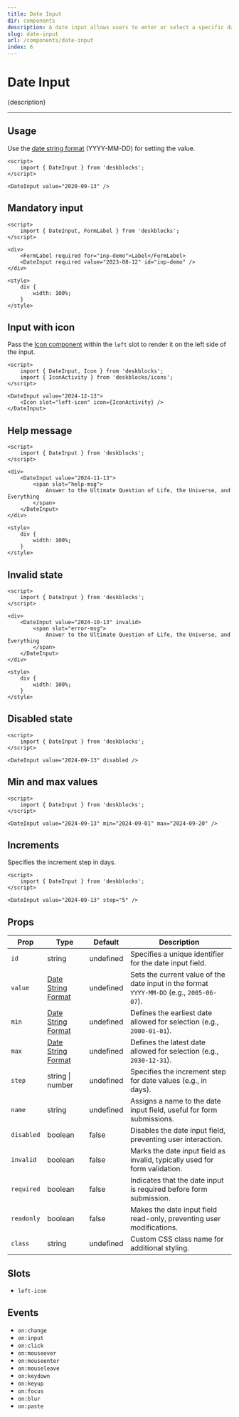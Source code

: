 ```yaml
---
title: Date Input
dir: components
description: A date input allows users to enter or select a specific date using a calendar or predefined format.
slug: date-input
url: /components/date-input
index: 6
---
```


# Date Input

{description}

---

## Usage

Use the [date string format](https://developer.mozilla.org/en-US/docs/Web/HTML/Date_and_time_formats#date_strings) (YYYY-MM-DD) for setting the value.

```svelte example
<script>
	import { DateInput } from 'deskblocks';
</script>

<DateInput value="2020-09-13" />
```

## Mandatory input

```svelte example hideStyle
<script>
	import { DateInput, FormLabel } from 'deskblocks';
</script>

<div>
	<FormLabel required for="inp-demo">Label</FormLabel>
	<DateInput required value="2023-08-12" id="inp-demo" />
</div>

<style>
	div {
		width: 100%;
	}
</style>
```

## Input with icon

Pass the [Icon component](/components/icon) within the `left` slot to render it on the left side of the input.

```svelte example hideScript
<script>
	import { DateInput, Icon } from 'deskblocks';
	import { IconActivity } from 'deskblocks/icons';
</script>

<DateInput value="2024-12-13">
	<Icon slot="left-icon" icon={IconActivity} />
</DateInput>
```

## Help message

```svelte example hideStyle
<script>
	import { DateInput } from 'deskblocks';
</script>

<div>
	<DateInput value="2024-11-13">
		<span slot="help-msg">
			Answer to the Ultimate Question of Life, the Universe, and Everything
		</span>
	</DateInput>
</div>

<style>
	div {
		width: 100%;
	}
</style>
```

## Invalid state

```svelte example hideStyle
<script>
	import { DateInput } from 'deskblocks';
</script>

<div>
	<DateInput value="2024-10-13" invalid>
		<span slot="error-msg">
			Answer to the Ultimate Question of Life, the Universe, and Everything
		</span>
	</DateInput>
</div>

<style>
	div {
		width: 100%;
	}
</style>
```

## Disabled state

<!-- Pass the `disabled` prop to disable the input field. -->

```svelte example hideScript
<script>
	import { DateInput } from 'deskblocks';
</script>

<DateInput value="2024-09-13" disabled />
```

## Min and max values

<!-- Set the minimum and maximum allowable values using the `min` and `max` props. -->

```svelte example
<script>
	import { DateInput } from 'deskblocks';
</script>

<DateInput value="2024-09-13" min="2024-09-01" max="2024-09-20" />
```

## Increments

Specifies the increment step in days.

<!-- Use the `step` prop to specify the increment value for the input field. -->

```svelte example
<script>
	import { DateInput } from 'deskblocks';
</script>

<DateInput value="2024-09-13" step="5" />
```

## Props

| Prop       | Type                                                                                                       | Default   | Description                                                                               |
| ---------- | ---------------------------------------------------------------------------------------------------------- | --------- | ----------------------------------------------------------------------------------------- |
| `id`       | string                                                                                                     | undefined | Specifies a unique identifier for the date input field.                                   |
| `value`    | [Date String Format](https://developer.mozilla.org/en-US/docs/Web/HTML/Date_and_time_formats#date_strings) | undefined | Sets the current value of the date input in the format `YYYY-MM-DD` (e.g., `2005-06-07`). |
| `min`      | [Date String Format](https://developer.mozilla.org/en-US/docs/Web/HTML/Date_and_time_formats#date_strings) | undefined | Defines the earliest date allowed for selection (e.g., `2000-01-01`).                     |
| `max`      | [Date String Format](https://developer.mozilla.org/en-US/docs/Web/HTML/Date_and_time_formats#date_strings) | undefined | Defines the latest date allowed for selection (e.g., `2030-12-31`).                       |
| `step`     | string \| number                                                                                           | undefined | Specifies the increment step for date values (e.g., in days).                             |
| `name`     | string                                                                                                     | undefined | Assigns a name to the date input field, useful for form submissions.                      |
| `disabled` | boolean                                                                                                    | false     | Disables the date input field, preventing user interaction.                               |
| `invalid`  | boolean                                                                                                    | false     | Marks the date input field as invalid, typically used for form validation.                |
| `required` | boolean                                                                                                    | false     | Indicates that the date input is required before form submission.                         |
| `readonly` | boolean                                                                                                    | false     | Makes the date input field read-only, preventing user modifications.                      |
| `class`    | string                                                                                                     | undefined | Custom CSS class name for additional styling.                                             |

## Slots

- `left-icon`

## Events

- `on:change`
- `on:input`
- `on:click`
- `on:mouseover`
- `on:mouseenter`
- `on:mouseleave`
- `on:keydown`
- `on:keyup`
- `on:focus`
- `on:blur`
- `on:paste`

